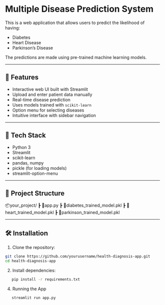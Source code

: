 # Multiple Disease Prediction System

This is a web application that allows users to predict the likelihood of having:
- Diabetes
- Heart Disease
- Parkinson’s Disease

The predictions are made using pre-trained machine learning models.

---

## 🚀 Features

- Interactive web UI built with Streamlit
- Upload and enter patient data manually
- Real-time disease prediction
- Uses models trained with `scikit-learn`
- Option menu for selecting diseases
- Intuitive interface with sidebar navigation

---

## 🧰 Tech Stack

- Python 3
- Streamlit
- scikit-learn
- pandas, numpy
- pickle (for loading models)
- streamlit-option-menu

---

## 📁 Project Structure
📦your_project/
┣ 📜app.py
┣ 📜diabetes_trained_model.pkl
┣ 📜heart_trained_model.pkl
┣ 📜parkinson_trained_model.pkl

---

## 🛠️ Installation

1. Clone the repository:
```bash
git clone https://github.com/yourusername/health-diagnosis-app.git
cd health-diagnosis-app
```

2. Install dependencies:
```bash
   pip install -r requirements.txt
```
4. Running the App
```bash
   streamlit run app.py
```
